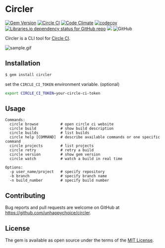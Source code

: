 # Circler

[![Gem Version](https://badge.fury.io/rb/circler.svg)](https://badge.fury.io/rb/circler)
[![Circle CI](https://circleci.com/gh/unhappychoice/Circler.svg?style=shield)](https://circleci.com/gh/unhappychoice/Circler)
[![Code Climate](https://codeclimate.com/github/unhappychoice/Circler/badges/gpa.svg)](https://codeclimate.com/github/unhappychoice/Circler)
[![codecov](https://codecov.io/gh/unhappychoice/Circler/branch/master/graph/badge.svg)](https://codecov.io/gh/unhappychoice/Circler)
[![Libraries.io dependency status for GitHub repo](https://img.shields.io/librariesio/github/unhappychoice/Circler.svg)](https://libraries.io/github/unhappychoice/Circler)
![](http://ruby-gem-downloads-badge.herokuapp.com/circler?type=total)
![GitHub](https://img.shields.io/github/license/unhappychoice/Circler.svg)

Circler is a CLI tool for [Circle CI](https://circleci.com).

![sample.gif](https://github.com/unhappychoice/circler/raw/master/movie/rec.gif)

## Installation

```sh
$ gem install circler
```

set the `CIRCLE_CI_TOKEN` environment variable. (optional)

```sh
export CIRCLE_CI_TOKEN=your-circle-ci-token
```

## Usage
```
Commands:
  circle browse          # open circle ci website
  circle build           # show build description
  circle builds          # list builds
  circle help [COMMAND]  # describe available commands or one specific command
  circle projects        # list projects
  circle retry           # retry a build
  circle version         # show gem version
  circle watch           # watch a build in real time

Options:
  -p user_name/project   # specify repository
  -b branch              # specify branch name
  -n build_number        # specify build number
```

## Contributing

Bug reports and pull requests are welcome on GitHub at https://github.com/unhappychoice/circler.

## License

The gem is available as open source under the terms of the [MIT License](http://opensource.org/licenses/MIT).
